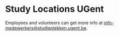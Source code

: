 # Study Locations UGent

Employees and volunteers can get more info at [info-medewerkers@studieplekken.ugent.be](mailto:info-medewerkers@studieplekken.ugent.be).
